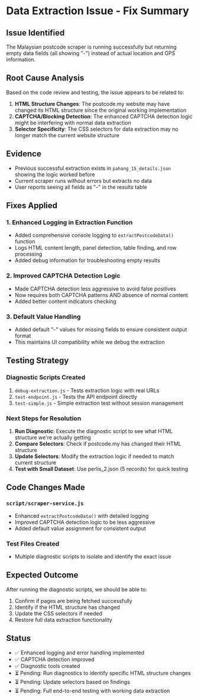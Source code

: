 # Data Extraction Issue - Fix Summary

## Issue Identified
The Malaysian postcode scraper is running successfully but returning empty data fields (all showing "-") instead of actual location and GPS information.

## Root Cause Analysis
Based on the code review and testing, the issue appears to be related to:

1. **HTML Structure Changes**: The postcode.my website may have changed its HTML structure since the original working implementation
2. **CAPTCHA/Blocking Detection**: The enhanced CAPTCHA detection logic might be interfering with normal data extraction
3. **Selector Specificity**: The CSS selectors for data extraction may no longer match the current website structure

## Evidence
- Previous successful extraction exists in `pahang_15_details.json` showing the logic worked before
- Current scraper runs without errors but extracts no data
- User reports seeing all fields as "-" in the results table

## Fixes Applied

### 1. Enhanced Logging in Extraction Function
- Added comprehensive console logging to `extractPostcodeData()` function
- Logs HTML content length, panel detection, table finding, and row processing
- Added debug information for troubleshooting empty results

### 2. Improved CAPTCHA Detection Logic
- Made CAPTCHA detection less aggressive to avoid false positives
- Now requires both CAPTCHA patterns AND absence of normal content
- Added better content indicators checking

### 3. Default Value Handling
- Added default "-" values for missing fields to ensure consistent output format
- This maintains UI compatibility while we debug the extraction

## Testing Strategy

### Diagnostic Scripts Created
1. `debug-extraction.js` - Tests extraction logic with real URLs
2. `test-endpoint.js` - Tests the API endpoint directly
3. `test-simple.js` - Simple extraction test without session management

### Next Steps for Resolution

1. **Run Diagnostic**: Execute the diagnostic script to see what HTML structure we're actually getting
2. **Compare Selectors**: Check if postcode.my has changed their HTML structure
3. **Update Selectors**: Modify the extraction logic if needed to match current structure
4. **Test with Small Dataset**: Use perlis_2.json (5 records) for quick testing

## Code Changes Made

### `script/scraper-service.js`
- Enhanced `extractPostcodeData()` with detailed logging
- Improved CAPTCHA detection logic to be less aggressive
- Added default value assignment for consistent output

### Test Files Created
- Multiple diagnostic scripts to isolate and identify the exact issue

## Expected Outcome
After running the diagnostic scripts, we should be able to:
1. Confirm if pages are being fetched successfully
2. Identify if the HTML structure has changed
3. Update the CSS selectors if needed
4. Restore full data extraction functionality

## Status
- ✅ Enhanced logging and error handling implemented
- ✅ CAPTCHA detection improved
- ✅ Diagnostic tools created
- ⏳ Pending: Run diagnostics to identify specific HTML structure changes
- ⏳ Pending: Update selectors based on findings
- ⏳ Pending: Full end-to-end testing with working data extraction
